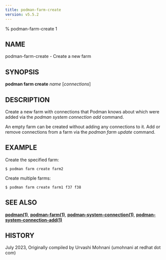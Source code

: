 ```yaml
---
title: podman-farm-create
version: v5.5.2
---
```


% podman-farm-create 1

## NAME
podman\-farm\-create - Create a new farm

## SYNOPSIS
**podman farm create** *name* [*connections*]

## DESCRIPTION
Create a new farm with connections that Podman knows about which were added via the
*podman system connection add* command.

An empty farm can be created without adding any connections to it. Add or remove
connections from a farm via the *podman farm update* command.

## EXAMPLE



Create the specified farm:
```
$ podman farm create farm2
```

Create multiple farms:
```
$ podman farm create farm1 f37 f38
```

## SEE ALSO
**[podman(1)](podman.1.md)**, **[podman-farm(1)](podman-farm.1.md)**, **[podman-system-connection(1)](podman-system-connection.1.md)**, **[podman-system-connection-add(1)](podman-system-connection-add.1.md)**

## HISTORY
July 2023, Originally compiled by Urvashi Mohnani (umohnani at redhat dot com)
